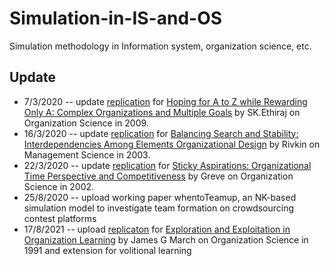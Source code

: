 # Simulation-in-IS-and-OS
Simulation methodology in Information system, organization science, etc. 
## Update  
* 7/3/2020 -- update [replication](https://github.com/baldFemale/Simulation-in-IS-and-OS/blob/master/Multiple%20Goals%20in%20Organization.ipynb) for [Hoping for A to Z while Rewarding Only A: Complex Organizations and Multiple Goals](https://pubsonline.informs.org/doi/10.1287/orsc.1080.0358) by SK.Ethiraj on Organization Science in 2009.
* 16/3/2020 -- update [replication](https://github.com/baldFemale/Simulation-in-IS-and-OS/blob/master/Interdependencies%20among%20elements%20of%20organizational%20design.ipynb) for [Balancing Search and Stability: Interdependencies Among Elements Organizational Design](https://pubsonline.informs.org/doi/abs/10.1287/mnsc.49.3.290.12740?journalCode=mnsc) by Rivkin on Management Science in 2003. 
* 22/3/2020 -- update [replication](https://github.com/baldFemale/Simulation-in-IS-and-OS/blob/master/Organization%20time%20perspective%20and%20competitiveness%20.ipynb
) for [Sticky Aspirations: Organizational Time Perspective and Competitiveness](https://pubsonline.informs.org/doi/10.1287/orsc.13.1.1.540) by Greve on Organization Science in 2002.
* 25/8/2020 -- upload working paper whentoTeamup, an NK-based simulation model to investigate team formation on crowdsourcing contest platforms
* 17/8/2021 -- upload [replicaton]() for [Exploration and Exploitation in Organization Learning](https://pubsonline.informs.org/doi/abs/10.1287/orsc.2.1.71) by James G March on Organization Science in 1991 and extension for volitional learning 
